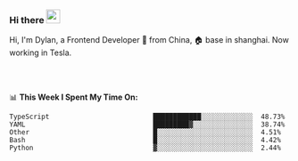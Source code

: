 ### Hi there <img src="https://media.giphy.com/media/hvRJCLFzcasrR4ia7z/giphy.gif" width="25px">

<!-- ![visitors](https://visitor-badge.glitch.me/badge?page_id=dislfyer.dislfyer) -->

Hi, I'm Dylan, a Frontend Developer 🚀 from China, 🏠 base in shanghai. Now working in Tesla.

<br/>
<br/>

📊 **This Week I Spent My Time On:**


<!--START_SECTION:waka-->

```text
TypeScript                          ████████████░░░░░░░░░░░░░  48.73%
YAML                                █████████▓░░░░░░░░░░░░░░░  38.74%
Other                               █░░░░░░░░░░░░░░░░░░░░░░░░  4.51%
Bash                                █░░░░░░░░░░░░░░░░░░░░░░░░  4.42%
Python                              ▓░░░░░░░░░░░░░░░░░░░░░░░░  2.44%
```

<!--END_SECTION:waka-->

<!--
**About Me:**
 -->
